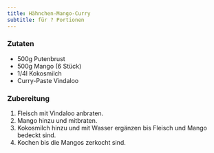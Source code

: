 ```yaml
---
title: Hähnchen-Mango-Curry
subtitle: für ? Portionen
---
```


### Zutaten
* 500g Putenbrust
* 500g Mango (6 Stück)
* 1/4l Kokosmilch
* Curry-Paste Vindaloo

### Zubereitung
1. Fleisch mit Vindaloo anbraten.
1. Mango hinzu und mitbraten.
1. Kokosmilch hinzu und mit Wasser ergänzen bis Fleisch und Mango bedeckt sind.
1. Kochen bis die Mangos zerkocht sind.
